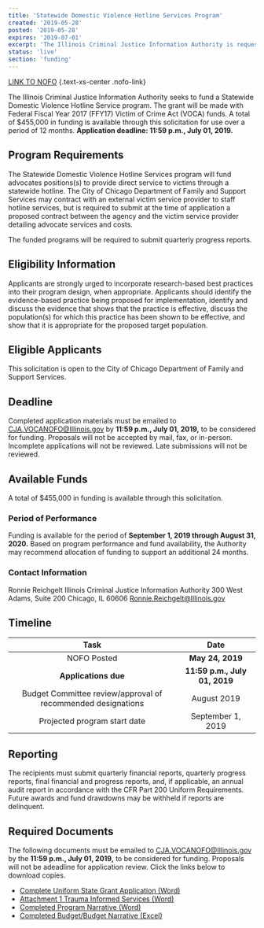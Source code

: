```yaml
---
title: 'Statewide Domestic Violence Hotline Services Program'
created: '2019-05-28'
posted: '2019-05-28'
expires: '2019-07-01'
excerpt: 'The Illinois Criminal Justice Information Authority is requesting applications for grants for the Services for Underserved Areas and Victim Groups Program. Grants will be made with FFY18 Violence Against Women Act funds. A total of $1.4 million is available through this solicitation for use over a period of 12 months. '
status: 'live'
section: 'funding'
---
```


[LINK TO NOFO](VOCADVHotlineNOFO.docx) {.text-xs-center .nofo-link}

The Illinois Criminal Justice Information Authority seeks to fund a Statewide Domestic Violence Hotline Service program. The grant will be made with Federal Fiscal Year 2017 (FFY17) Victim of Crime Act (VOCA) funds. A total of $455,000 in funding is available through this solicitation for use over a period of 12 months.
**Application deadline: 11:59 p.m., July 01, 2019.**

## Program Requirements

The Statewide Domestic Violence Hotline Services program will fund advocates positions(s) to provide direct service to victims through a statewide hotline. The City of Chicago Department of Family and Support Services may contract with an external victim service provider to staff hotline services, but is required to submit at the time of application a proposed contract between the agency and the victim service provider detailing advocate services and costs.

The funded programs will be required to submit quarterly progress reports.

## Eligibility Information

Applicants are strongly urged to incorporate research-based best practices into their program design, when appropriate. Applicants should identify the evidence-based practice being proposed for implementation, identify and discuss the evidence that shows that the practice is effective, discuss the population(s) for which this practice has been shown to be effective, and show that it is appropriate for the proposed target population.

## Eligible Applicants

This solicitation is open to the City of Chicago Department of Family and Support Services.

## Deadline

Completed application materials must be emailed to CJA.VOCANOFO@Illinois.gov by **11:59 p.m., July 01, 2019,** to be considered for funding. Proposals will not be accepted by mail, fax, or in-person. Incomplete applications will not be reviewed. Late submissions will not be reviewed.

## Available Funds

A total of $455,000 in funding is available through this solicitation.

### Period of Performance

Funding is available for the period of **September 1, 2019 through August 31, 2020.** Based on program performance and fund availability, the Authority may recommend allocation of funding to support an additional 24 months.

### Contact Information

Ronnie Reichgelt
Illinois Criminal Justice Information Authority
300 West Adams, Suite 200
Chicago, IL 60606
Ronnie.Reichgelt@Illinois.gov

## Timeline

|                             Task                             |             Date              |
| :----------------------------------------------------------: | :---------------------------: |
|                         NOFO Posted                          |       **May 24, 2019**        |
|                     **Applications due**                     | **11:59 p.m., July 01, 2019** |
| Budget Committee review/approval of recommended designations |          August 2019          |
|                 Projected program start date                 |       September 1, 2019       |

## Reporting

The recipients must submit quarterly financial reports, quarterly progress reports, final financial and progress reports, and, if applicable, an annual audit report in accordance with the CFR Part 200 Uniform Requirements. Future awards and fund drawdowns may be withheld if reports are delinquent.

## Required Documents

The following documents must be emailed to CJA.VOCANOFO@Illinois.gov by the **11:59 p.m., July 01, 2019,** to be considered for funding. Proposals will not be adeadline for application review. Click the links below to download copies.

- [Complete Uniform State Grant Application (Word)](VOCAHotlineUniformApplicationforGrantAssistance.docx)
- [Attachment 1 Trauma Informed Services (Word)](ATTACHMENT1TraumaInformedServices.docx)
- [Completed Program Narrative (Word)](VOCAStatewideDomesticViolenceHotlineProposalNarrative.docx)
- [Completed Budget/Budget Narrative (Excel)](VOCAStatewideDVHotlineUniformBudget.xlsx)
